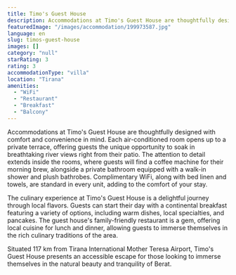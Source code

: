 ```yaml
---
title: Timo's Guest House
description: Accommodations at Timo's Guest House are thoughtfully designed with comfort and convenience in mind. Each air-conditioned room opens up to a private terrace, of
featuredImage: "/images/accommodation/199973587.jpg"
language: en
slug: timos-guest-house
images: []
category: "null"
starRating: 3
rating: 3
accommodationType: "villa"
location: "Tirana"
amenities:
  - "WiFi"
  - "Restaurant"
  - "Breakfast"
  - "Balcony"
---
```


Accommodations at Timo's Guest House are thoughtfully designed with comfort and convenience in mind. Each air-conditioned room opens up to a private terrace, offering guests the unique opportunity to soak in breathtaking river views right from their patio. The attention to detail extends inside the rooms, where guests will find a coffee machine for their morning brew, alongside a private bathroom equipped with a walk-in shower and plush bathrobes. Complimentary WiFi, along with bed linen and towels, are standard in every unit, adding to the comfort of your stay.

The culinary experience at Timo's Guest House is a delightful journey through local flavors. Guests can start their day with a continental breakfast featuring a variety of options, including warm dishes, local specialties, and pancakes. The guest house's family-friendly restaurant is a gem, offering local cuisine for lunch and dinner, allowing guests to immerse themselves in the rich culinary traditions of the area.

Situated 117 km from Tirana International Mother Teresa Airport, Timo's Guest House presents an accessible escape for those looking to immerse themselves in the natural beauty and tranquility of Berat.

